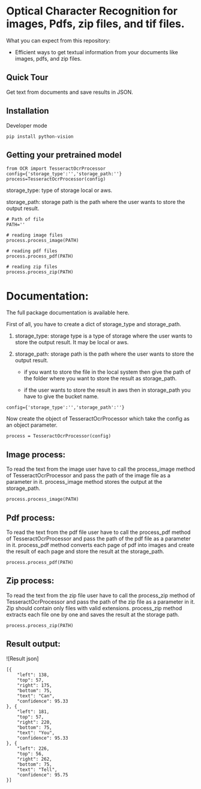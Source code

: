 # Optical Character Recognition for images, Pdfs, zip files, and tif files.

What you can expect from this repository:

- Efficient ways to get textual information from your documents like images, pdfs, and zip files.

## Quick Tour

Get text from documents and save results in JSON.

## Installation

Developer mode

```
pip install python-vision
```

## Getting your pretrained model

```
from OCR import TesseractOcrProcessor
config={'storage_type':'','storage_path:''}
process=TesseractOcrProcessor(config)

```

storage_type: type of storage local or aws.

storage_path: storage path is the path where the user wants to store the output result.

```
# Path of file
PATH=''

# reading image files
process.process_image(PATH)

# reading pdf files
process.process_pdf(PATH)

# reading zip files
process.process_zip(PATH)
```

# Documentation:

The full package documentation is available here.

First of all, you have to create a dict of storage_type and storage_path.

1. storage_type: storage type is a type of storage where the user wants to store the output result. It may be local or aws.

2. storage_path: storage path is the path where the user wants to store the output result.

    - if you want to store the file in the local system then give the path of the folder where you want to store the result as storage_path.

    - if the user wants to store the result in aws then in storage_path you have to give the bucket name.

```
config={'storage_type':'','storage_path':''}
```

Now create the object of TesseractOcrProcessor which take the config as an object parameter.

```
process = TesseractOcrProcessor(config)
```

## Image process:

To read the text from the image user have to call the process_image method of TesseractOcrProcessor and pass the path of the image file as a parameter in it.
process_image method stores the output at the storage_path.

```
process.process_image(PATH)
```

## Pdf process:

To read the text from the pdf file user have to call the process_pdf method of TesseractOcrProcessor and pass the path of the pdf file as a parameter in it.
process_pdf method converts each page of pdf into images and create the result of each page and store the result at the storage_path.

```
process.process_pdf(PATH)
```

## Zip process:

To read the text from the zip file user have to call the process_zip method of TesseractOcrProcessor and pass the path of the zip file as a parameter in it.
Zip should contain only files with valid extensions. process_zip method extracts each file one by one and saves the result at the storage path.

```
process.process_zip(PATH)
```

## Result output:
![Result json]

```
[{
	"left": 138,
	"top": 57,
	"right": 175,
	"bottom": 75,
	"text": "Can",
	"confidence": 95.33
}, {
	"left": 181,
	"top": 57,
	"right": 220,
	"bottom": 75,
	"text": "You",
	"confidence": 95.33
}, {
	"left": 226,
	"top": 56,
	"right": 262,
	"bottom": 75,
	"text": "Tell",
	"confidence": 95.75
}]

```